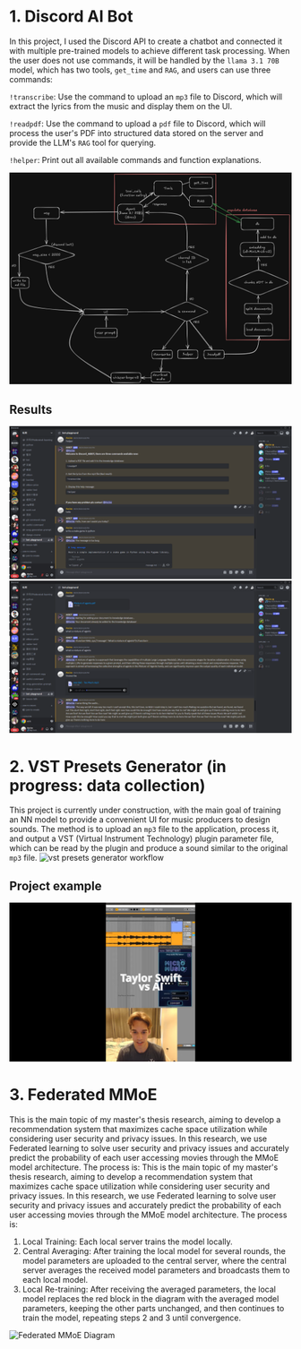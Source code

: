 # 1. Discord AI Bot
In this project, I used the Discord API to create a chatbot and connected it with multiple pre-trained models to achieve different task processing. When the user does not use commands, it will be handled by the `llama 3.1 70B` model, which has two tools, `get_time` and `RAG`, and users can use three commands:

`!transcribe`: Use the command to upload an `mp3` file to Discord, which will extract the lyrics from the music and display them on the UI.

`!readpdf`: Use the command to upload a `pdf` file to Discord, which will process the user's PDF into structured data stored on the server and provide the LLM's `RAG` tool for querying.

`!helper`: Print out all available commands and function explanations.

![discord aibot](discord_bot.png)
## Results
![discord bot preview](image.png)
![discord bot preview](image-1.png)

# 2. VST Presets Generator (in progress: data collection)
This project is currently under construction, with the main goal of training an NN model to provide a convenient UI for music producers to design sounds. The method is to upload an `mp3` file to the application, process it, and output a VST (Virtual Instrument Technology) plugin parameter file, which can be read by the plugin and produce a sound similar to the original `mp3` file.
![vst presets generator workflow](ai_vst_presets_generator.png)
## Project example
[![exist app example](image-3.png)](https://youtu.be/wE6-RZyjgnQ?si=gaV0-UR_K7ixG79T)

# 3. Federated MMoE
This is the main topic of my master's thesis research, aiming to develop a recommendation system that maximizes cache space utilization while considering user security and privacy issues. In this research, we use Federated learning to solve user security and privacy issues and accurately predict the probability of each user accessing movies through the MMoE model architecture. The process is:
This is the main topic of my master's thesis research, aiming to develop a recommendation system that maximizes cache space utilization while considering user security and privacy issues. In this research, we use Federated learning to solve user security and privacy issues and accurately predict the probability of each user accessing movies through the MMoE model architecture. The process is:
1. Local Training: Each local server trains the model locally.
2. Central Averaging: After training the local model for several rounds, the model parameters are uploaded to the central server, where the central server averages the received model parameters and broadcasts them to each local model.
3. Local Re-training: After receiving the averaged parameters, the local model replaces the red block in the diagram with the averaged model parameters, keeping the other parts unchanged, and then continues to train the model, repeating steps 2 and 3 until convergence.

![Federated MMoE Diagram](fed_mmoe.png)
